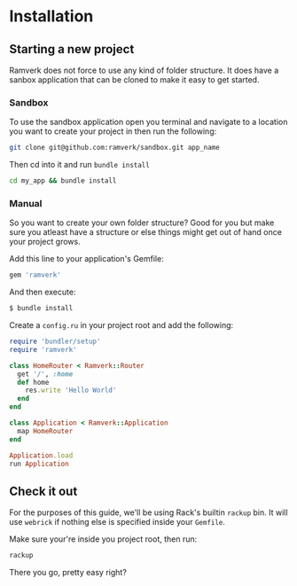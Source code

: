 # Installation

## Starting a new project
Ramverk does not force to use any kind of folder structure. It does have a sanbox application that can be cloned to make it easy to get started.

### Sandbox

To use the sandbox application open you terminal and navigate to a location you want to create your project in then run the following:

```bash
git clone git@github.com:ramverk/sandbox.git app_name
```

Then cd into it and run `bundle install`

```bash
cd my_app && bundle install
```

### Manual

So you want to create your own folder structure? Good for you but make sure you atleast have a structure or else things might get out of hand once your project grows.

Add this line to your application's Gemfile:

```ruby
gem 'ramverk'
```

And then execute:

```bash
$ bundle install
```

Create a `config.ru` in your project root and add the following:

```ruby
require 'bundler/setup'
require 'ramverk'

class HomeRouter < Ramverk::Router
  get '/', :home
  def home
    res.write 'Hello World'
  end
end

class Application < Ramverk::Application
  map HomeRouter
end

Application.load
run Application

```

## Check it out

For the purposes of this guide, we'll be using Rack's builtin `rackup` bin. It will use `webrick` if nothing else is specified inside your `Gemfile`.

Make sure your're inside you project root, then run:

```bash
rackup
```

There you go, pretty easy right?
